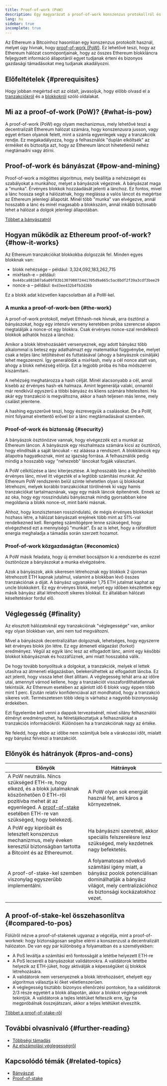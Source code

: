 ```yaml
---
title: Proof-of-work (PoW)
description: Egy magyarázat a proof-of-work konszenzus protokollról és az Ethereumban betöltött szerepéről.
lang: hu
sidebar: true
incomplete: true
---
```


Az Ethereum a Bitcoinhoz hasonlóan egy konszenzus protokollt használ, melyet úgy hívnak, hogy [proof-of-work (PoW)](https://wikipedia.org/wiki/Proof_of_work). Ez lehetővé teszi, hogy az Ethereum hálózat csomópontjainak, hogy az összes Ethereum blokkláncra feljegyzett információ állapotáról egyet tudjanak érteni és bizonyos gazdasági támadásokat meg tudjanak akadályozni.

## Előfeltételek {#prerequisites}

Hogy jobban megértsd ezt az oldalt, javasoljuk, hogy előbb olvasd el a [tranzakciókról](/developers/docs/transactions/) és a [blokkokról](/developers/docs/blocks/) szóló oldalakat.

## Mi az a proof-of-work (PoW)? {#what-is-pow}

A proof-of-work (PoW) egy olyam mechanizmus, mely lehetővé teszi a decentralizált Ethereum hálózat számára, hogy konszenzusra jusson, vagy egyet értsen olyanok felett, mint a számla egyenlegek vagy a tranzakciók rendje. Ez megakadályozza, hogy a felhasználók "duplán elköltsék" az érméiket és biztosítja azt, hogy az Ethereum láncot hihetetlenül nehéz megtámadni vagy átírni.

## Proof-of-work és bányászat {#pow-and-mining}

Proof-of-work a mögöttes algoritmus, mely beállítja a nehézséget és szabályokat a munkához, melyet a bányászok végeznek. A bányászat maga a "munka". Érvényes blokkok hozzáadását jelenti a lánchoz. Ez fontos, mivel a lánc hossza segít a hálózatnak, hogy meglássa a valós láncot és megértse az Ethereum jelenlegi állapotát. Minél több "munka" van elvégezve, annál hosszabb a lánc és minél magasabb a blokkszám, annál inkább biztosabb lehet a hálózat a dolgok jelenlegi állapotában.

[Többet a bányászatról](/developers/docs/consensus-mechanisms/pow/mining/)

## Hogyan működik az Ethereum proof-of-work? {#how-it-works}

Az Ethereum tranzakciókat blokkokba dolgozzák fel. Minden egyes blokknak van:

- blokk nehézsége – például: 3,324,092,183,262,715
- mixHash-e – például: `0x44bca881b07a6a09f83b130798072441705d9a665c5ac8bdf2f39a3cdf3bee29`
- nonce-a – például: `0xd3ee432b4fb3d26b`

Ez a blokk adat közvetlen kapcsolatban áll a PoW-kel.

### A munka a proof-of-work-ben {#the-work}

A proof-of-work protokoll, melyet Ethhash-nek hívnak, arra ösztönzi a bányászokat, hogy egy intenzív verseny keretében próba szerencse alapon megtalálják a nonce-ot egy blokkra. Csak érvényes nonce-szal rendelkező blokkok adhatók hozzá a lánchoz.

Amikor a blokk létrehozásáért versenyeznek, egy adott bányász több alkalommal is betesz egy adathalmazt egy matematikai függvénybe, melyet csak a teljes lánc letöltésével és futtatásával (ahogy a bányászok csinálják) lehet megszerezni. Így generálódik a mixHash, mely a cél nonce alatt van, ahogy a blokk nehézség előírja. Ezt a legjobb próba és hiba módszerrel kiszámítani.

A nehézség meghatározza a hash célját. Minél alacsonyabb a cél, annál kisebb az érvényes hash-ek halmaza. Amint legenerálja valaki, onnantól már rendkívül egyszerű a többi bányász és kliens számára hitelesíteni. Ha akár egy tranzakció is megváltozna, akkor a hash teljesen más lenne, mely csalást jelentene.

A hashing egyszerűvé teszi, hogy észrevegyük a csalásokat. De a PoW, mint folyamat elrettentő erővel bír a lánc megtámadásával szemben.

### Proof-of-work és biztonság {#security}

A bányászok ösztönözve vannak, hogy elvégezzék ezt a munkát az Ethereum láncon. A bányászok egy részhalmaza számára kicsi az ösztönző, hogy elindítsák a saját láncukat - ez aláássa a rendszert. A blokkláncok egy állapotra hagyatkoznak, mint az igazság forrása. A felhasználók pedig mindig a hosszabb vagy "nehezebb" láncokat fogják választani.

A PoW célkitűzése a lánc kiterjesztése. A leghosszabb lánc a leghihetőbb érvényes lánc, mivel itt végezték el a legtöbb számítási munkát. Az Ethereum PoW rendszerén belül szinte lehetetlen olyan új blokkokat létrehozni, melyek korábbi tranzakciókat törölnének ki vagy hamis tranzakciókat tartalmaznának, vagy egy másik láncok építenének. Ennek az az oka, hogy egy rosszindulatú bányásznak mindig gyorsabban kéne megoldania a blokk nonce-ot, mint bárki másnak.

Ahhoz, hogy konzisztensen rosszindulatú, de mégis érvényes blokkokat hozhass létre, a hálózat bányászati erejének több mint az 51%-val rendelkezned kell. Rengeteg számítógépre lenne szükséged, hogy elvégezhesd ezt a mennyiségű "munkát". És az is lehet, hogy a ráfordított energia meghaladja a támadás során szerzett hozamot.

### Proof-of-work közgazdaságtan {#economics}

A PoW másik feladata, hogy új érméket bocsájtson ki a rendszerbe és ezzel ösztönözze a bányászokat a munka elvégzésére.

Azok a bányászok, akik sikeresen létrehoznak egy blokkok 2 újonnan létrehozott ETH kapnak jutalmul, valamint a blokkban lévő összes tranzakciónak a díját. A bányász ugyanakkor 1,75 ETH jutalmat kaphat az uncle blokkokért. Ez egy érvényes blokk, melyet egy időben készítettek egy másik bányász által létrehozott sikeres blokkal. Ez általában hálózati késeltetéskor fordul elő.

## Véglegesség {#finality}

Az elosztott hálózatoknál egy tranzakciónak "véglegessége" van, amikor egy olyan blokkban van, ami nem tud megváltozni.

Mivel a bányászok decentralizáltan dolgoznak, lehetséges, hogy egyszerre két érvényes blokk jön létre. Ez egy átmeneti elágazást (forkot) eredményez. Végül az egyik lánc lesz az elfogadott lánc, amint egy későbbi blokkot kibányásznak és hozzáfűznek, ami miatt hosszabbá válik.

De hogy tovább bonyolítsuk a dolgokat, a tranzakciók, melyek el lettek utasítva az átmeneti elágazásban, belekerülhettek az elfogadott láncba. Ez azt jelenti, hogy vissza lehet őket állítani. A véglegesség tehát arra az időre utal, amennyit várnod kellene, hogy a tranzakciót visszafordíthatatlannak tekintsük. Az Ethereum esetében az ajánlott idő 6 blokk vagy éppen több mint 1 perc. Ezután relatív konfidenciával azt mondhatod, hogy a tranzakció sikeres volt. Természetesen több ideig is várhatsz a nagyobb bizonyosság érdekében.

Ezt figyelembe kell venni a dappok tervezésénél, mivel silány felhasználói élményt eredményezhet, ha félretájékoztatjuk a felhasználókat a tranzakciós információkról. Különösen ha a tranzakciónak nagy az értéke.

Ne feledd, hogy ebbe az időbe nem számítjuk bele a várakozási időt, mialatt egy bányász felveszi a tranzakciót.

## Előnyök és hátrányok {#pros-and-cons}

| Előnyök                                                                                                                                                                                                                                             | Hátrányok                                                                                                                                                              |
| --------------------------------------------------------------------------------------------------------------------------------------------------------------------------------------------------------------------------------------------------- | ---------------------------------------------------------------------------------------------------------------------------------------------------------------------- |
| A PoW neutrális. Nincs szükséged ETH-re, hogy elkezd, és a blokk jutalmaknak köszönhetően 0 ETH-ről pozitívba mehet át az egyenleged. A [proof-of-stake](/developers/docs/consensus-mechanisms/pos/) esetében ETH-re van szükséged, hogy belekezdj. | A PoW olyan sok energiát használ fel, ami káros a környezetnek.                                                                                                        |
| A PoW egy kipróbált és letesztelt konszenzus mechanizmus, mely éveken keresztül biztonságban tartotta a Bitcoint és az Ethereumot.                                                                                                                  | Ha bányászni szeretnél, akkor speciális felszerelésre lesz szükséged, mely kezdetnek nagy befektetés.                                                                  |
| A proof-of-stake-kel szemben viszonylag egyszerűbb implementálni.                                                                                                                                                                                   | A folyamatosan növekvő számítási igény miatt, a bányász poolok potenciálisan dominálhatják a bányász világot, mely centralizációhoz és biztonsági kockázatokhoz vezet. |

## A proof-of-stake-kel összehasonlítva {#compared-to-pos}

Fölülről nézve a proof-of-stakenek ugyanaz a végcélja, mint a proof-of-worknek: hogy biztonságosan segítse elérni a konszenzust a decentralizált hálózaton. De van egy pár különbség a folyamatban és a személyekben:

- A PoS leváltja a számítási erő fontosságát a letétbe helyezett ETH-re
- A PoS lecseréli a bányászokat validátorokra. A validátorok letétbe helyezik az ETH-jüket, hogy aktiválják a képességüket új blokkok létrehozására.
- A validátorok nem versenyeznek a blokk létrehozásért, ehelyett egy algoritmus választja ki őket véletlenszerűen.
- A véglegesség tisztább: bizonyos ellenőrzési pontokon, ha a validátorok 2/3 része egyetért a blokk állapotán, akkor a blokkot véglegesnek tekintjük. A validátorok a tejles letétüket felteszik erre, így ha megpróbálnak összejátszani, akkor a teljes letétüket elveszítik.

[Többet a proof-of-stake-ről](/developers/docs/consensus-mechanisms/pos/)

## További olvasnivaló {#further-reading}

- [Többségi támadás](https://en.bitcoin.it/wiki/Majority_attack)
- [Az elszámolási véglegességről](https://blog.ethereum.org/2016/05/09/on-settlement-finality/)

## Kapcsolódó témák {#related-topics}

- [Bányászat](/developers/docs/consensus-mechanisms/pow/mining/)
- [Proof-of-stake](/developers/docs/consensus-mechanisms/pos/)
